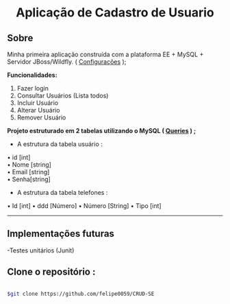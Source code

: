 <h1 align="center"> Aplicação de Cadastro de Usuario</h1>

## Sobre
Minha primeira aplicação construída com a plataforma EE + MySQL + Servidor JBoss/Wildfly. ( [Configurações](https://github.com/felipe0059/CRUD-SE/tree/main/ServerConfigs) );

**Funcionalidades:**

1. Fazer login  
2. Consultar Usuários (Lista todos)  
3. Incluir Usuário  
4. Alterar Usuário  
5. Remover Usuário  

**Projeto estruturado em 2 tabelas utilizando o MySQL ( [Queries](https://github.com/felipe0059/CRUD-SE/tree/main/Queries) ) ;**

 - A estrutura da tabela usuário :

• id [int]  
• Nome [string]  
• Email [string]  
• Senha[string]  

- A estrutura da tabela telefones :

• Id [int] 
• ddd [Número]
• Número [String]
• Tipo [int]  

---

## Implementações futuras

-Testes unitários (Junit)


## Clone o repositório :

```bash

$git clone https://github.com/felipe0059/CRUD-SE

```

